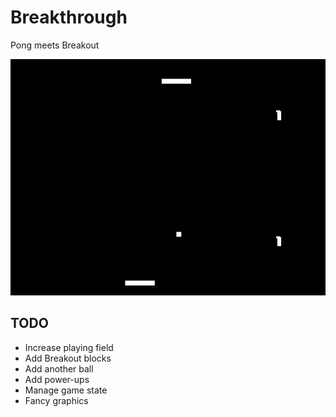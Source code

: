 # Breakthrough

Pong meets Breakout

<p align="center">
   <img src="media/breakthrough.gif" alt="Demo Animation" width="720"/>
</p>

## TODO

- Increase playing field
- Add Breakout blocks
- Add another ball
- Add power-ups
- Manage game state
- Fancy graphics
